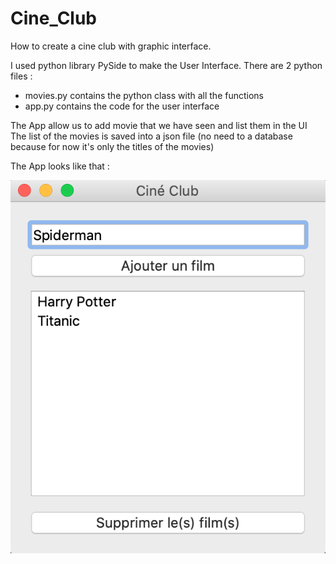 # Cine_Club

How to create a cine club with graphic interface.

I used python library PySide to make the User Interface.
There are 2 python files :
- movies.py contains  the python class with all the functions
- app.py contains the code for the user interface

The App allow us to add movie that we have seen and list them in the UI
The list of the movies is saved into a json file (no need to a database because for now it's only the titles of the movies)

The App looks like that :  

<img src="https://github.com/jkarsenty/Cine_Club/blob/master/user_interface.png">
